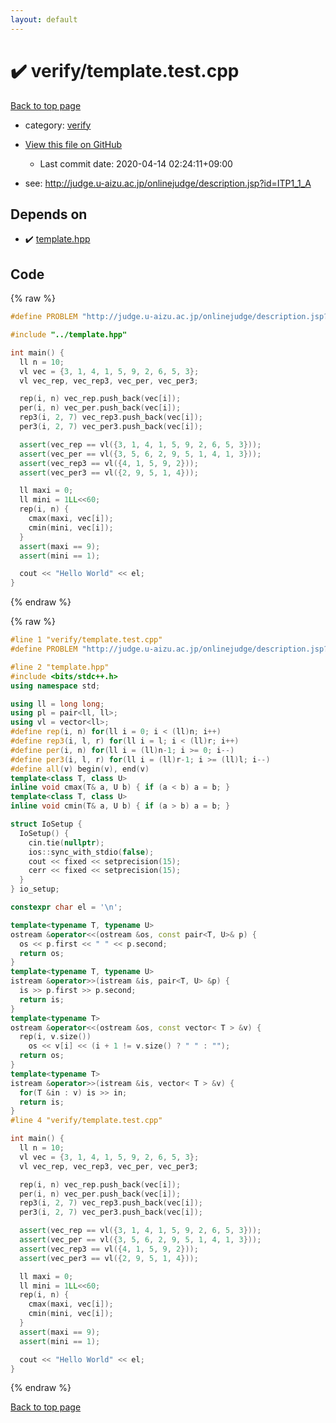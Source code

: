 ```yaml
---
layout: default
---
```


<!-- mathjax config similar to math.stackexchange -->
<script type="text/javascript" async
  src="https://cdnjs.cloudflare.com/ajax/libs/mathjax/2.7.5/MathJax.js?config=TeX-MML-AM_CHTML">
</script>
<script type="text/x-mathjax-config">
  MathJax.Hub.Config({
    TeX: { equationNumbers: { autoNumber: "AMS" }},
    tex2jax: {
      inlineMath: [ ['$','$'] ],
      processEscapes: true
    },
    "HTML-CSS": { matchFontHeight: false },
    displayAlign: "left",
    displayIndent: "2em"
  });
</script>

<script type="text/javascript" src="https://cdnjs.cloudflare.com/ajax/libs/jquery/3.4.1/jquery.min.js"></script>
<script src="https://cdn.jsdelivr.net/npm/jquery-balloon-js@1.1.2/jquery.balloon.min.js" integrity="sha256-ZEYs9VrgAeNuPvs15E39OsyOJaIkXEEt10fzxJ20+2I=" crossorigin="anonymous"></script>
<script type="text/javascript" src="../../assets/js/copy-button.js"></script>
<link rel="stylesheet" href="../../assets/css/copy-button.css" />


# :heavy_check_mark: verify/template.test.cpp

<a href="../../index.html">Back to top page</a>

* category: <a href="../../index.html#e8418d1d706cd73548f9f16f1d55ad6e">verify</a>
* <a href="{{ site.github.repository_url }}/blob/master/verify/template.test.cpp">View this file on GitHub</a>
    - Last commit date: 2020-04-14 02:24:11+09:00


* see: <a href="http://judge.u-aizu.ac.jp/onlinejudge/description.jsp?id=ITP1_1_A">http://judge.u-aizu.ac.jp/onlinejudge/description.jsp?id=ITP1_1_A</a>


## Depends on

* :heavy_check_mark: <a href="../../library/template.hpp.html">template.hpp</a>


## Code

<a id="unbundled"></a>
{% raw %}
```cpp
#define PROBLEM "http://judge.u-aizu.ac.jp/onlinejudge/description.jsp?id=ITP1_1_A"

#include "../template.hpp"

int main() {
  ll n = 10;
  vl vec = {3, 1, 4, 1, 5, 9, 2, 6, 5, 3};
  vl vec_rep, vec_rep3, vec_per, vec_per3;

  rep(i, n) vec_rep.push_back(vec[i]);
  per(i, n) vec_per.push_back(vec[i]);
  rep3(i, 2, 7) vec_rep3.push_back(vec[i]);
  per3(i, 2, 7) vec_per3.push_back(vec[i]);

  assert(vec_rep == vl({3, 1, 4, 1, 5, 9, 2, 6, 5, 3}));
  assert(vec_per == vl({3, 5, 6, 2, 9, 5, 1, 4, 1, 3}));
  assert(vec_rep3 == vl({4, 1, 5, 9, 2}));
  assert(vec_per3 == vl({2, 9, 5, 1, 4}));

  ll maxi = 0;
  ll mini = 1LL<<60;
  rep(i, n) {
    cmax(maxi, vec[i]);
    cmin(mini, vec[i]);
  }
  assert(maxi == 9);
  assert(mini == 1);

  cout << "Hello World" << el;
}

```
{% endraw %}

<a id="bundled"></a>
{% raw %}
```cpp
#line 1 "verify/template.test.cpp"
#define PROBLEM "http://judge.u-aizu.ac.jp/onlinejudge/description.jsp?id=ITP1_1_A"

#line 2 "template.hpp"
#include <bits/stdc++.h>
using namespace std;

using ll = long long;
using pl = pair<ll, ll>;
using vl = vector<ll>;
#define rep(i, n) for(ll i = 0; i < (ll)n; i++)
#define rep3(i, l, r) for(ll i = l; i < (ll)r; i++)
#define per(i, n) for(ll i = (ll)n-1; i >= 0; i--)
#define per3(i, l, r) for(ll i = (ll)r-1; i >= (ll)l; i--)
#define all(v) begin(v), end(v)
template<class T, class U>
inline void cmax(T& a, U b) { if (a < b) a = b; }
template<class T, class U>
inline void cmin(T& a, U b) { if (a > b) a = b; }

struct IoSetup {
  IoSetup() {
    cin.tie(nullptr);
    ios::sync_with_stdio(false);
    cout << fixed << setprecision(15);
    cerr << fixed << setprecision(15);
  }
} io_setup;

constexpr char el = '\n';

template<typename T, typename U>
ostream &operator<<(ostream &os, const pair<T, U>& p) {
  os << p.first << " " << p.second;
  return os;
}
template<typename T, typename U>
istream &operator>>(istream &is, pair<T, U> &p) {
  is >> p.first >> p.second;
  return is;
}
template<typename T>
ostream &operator<<(ostream &os, const vector< T > &v) {
  rep(i, v.size())
    os << v[i] << (i + 1 != v.size() ? " " : "");
  return os;
}
template<typename T>
istream &operator>>(istream &is, vector< T > &v) {
  for(T &in : v) is >> in;
  return is;
}
#line 4 "verify/template.test.cpp"

int main() {
  ll n = 10;
  vl vec = {3, 1, 4, 1, 5, 9, 2, 6, 5, 3};
  vl vec_rep, vec_rep3, vec_per, vec_per3;

  rep(i, n) vec_rep.push_back(vec[i]);
  per(i, n) vec_per.push_back(vec[i]);
  rep3(i, 2, 7) vec_rep3.push_back(vec[i]);
  per3(i, 2, 7) vec_per3.push_back(vec[i]);

  assert(vec_rep == vl({3, 1, 4, 1, 5, 9, 2, 6, 5, 3}));
  assert(vec_per == vl({3, 5, 6, 2, 9, 5, 1, 4, 1, 3}));
  assert(vec_rep3 == vl({4, 1, 5, 9, 2}));
  assert(vec_per3 == vl({2, 9, 5, 1, 4}));

  ll maxi = 0;
  ll mini = 1LL<<60;
  rep(i, n) {
    cmax(maxi, vec[i]);
    cmin(mini, vec[i]);
  }
  assert(maxi == 9);
  assert(mini == 1);

  cout << "Hello World" << el;
}

```
{% endraw %}

<a href="../../index.html">Back to top page</a>

